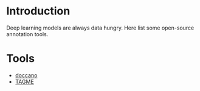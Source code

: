 # Introduction
Deep learning models are always data hungry. Here list some open-source annotation tools.

# Tools

- [doccano](https://github.com/doccano/doccano)
- [TAGME](https://tagme.d4science.org/tagme/)
